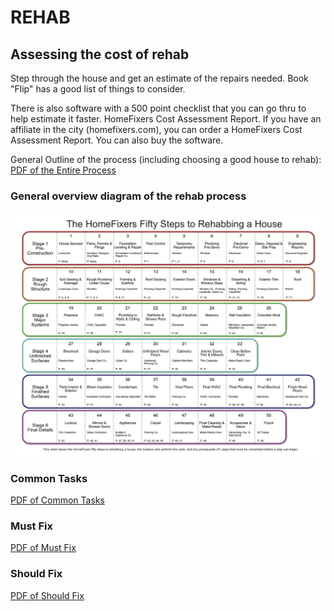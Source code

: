 # REHAB

## Assessing the cost of rehab

Step through the house and get an estimate of the repairs needed.
Book "Flip" has a good list of things to consider.

There is also software with a 500 point checklist that you can go thru to help estimate it faster.
HomeFixers Cost Assessment Report. If you have an affiliate in the city (homefixers.com), you can order a HomeFixers Cost Assessment Report. You can also buy the software.

General Outline of the process (including choosing a good house to rehab):
[PDF of the Entire Process](lib/FLIP_Figures.pdf)

### General overview diagram of the rehab process

![](lib/FLIP_HomeFixers-50-Steps.png)

### Common Tasks

[PDF of Common Tasks](lib/FLIP_101-Common-Tasks.pdf)

### Must Fix

[PDF of Must Fix](lib/FLIP_Must-Dos.pdf)

### Should Fix

[PDF of Should Fix](lib/FLIP_Should-Dos.pdf)
